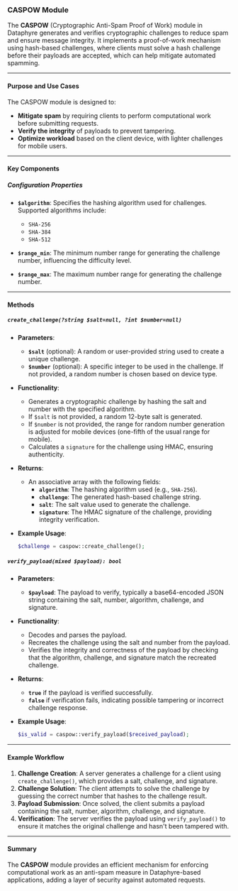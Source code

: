 ### CASPOW Module

The **CASPOW** (Cryptographic Anti-Spam Proof of Work) module in Dataphyre generates and verifies cryptographic challenges to reduce spam and ensure message integrity. It implements a proof-of-work mechanism using hash-based challenges, where clients must solve a hash challenge before their payloads are accepted, which can help mitigate automated spamming.

---

#### Purpose and Use Cases

The CASPOW module is designed to:
- **Mitigate spam** by requiring clients to perform computational work before submitting requests.
- **Verify the integrity** of payloads to prevent tampering.
- **Optimize workload** based on the client device, with lighter challenges for mobile users.

---

#### Key Components

##### Configuration Properties

- **`$algorithm`**: Specifies the hashing algorithm used for challenges. Supported algorithms include:
  - `SHA-256`
  - `SHA-384`
  - `SHA-512`
  
- **`$range_min`**: The minimum number range for generating the challenge number, influencing the difficulty level.
- **`$range_max`**: The maximum number range for generating the challenge number.

---

#### Methods

##### `create_challenge(?string $salt=null, ?int $number=null)`

- **Parameters**:
  - **`$salt`** (optional): A random or user-provided string used to create a unique challenge.
  - **`$number`** (optional): A specific integer to be used in the challenge. If not provided, a random number is chosen based on device type.
  
- **Functionality**:
  - Generates a cryptographic challenge by hashing the salt and number with the specified algorithm.
  - If `$salt` is not provided, a random 12-byte salt is generated.
  - If `$number` is not provided, the range for random number generation is adjusted for mobile devices (one-fifth of the usual range for mobile).
  - Calculates a `signature` for the challenge using HMAC, ensuring authenticity.
  
- **Returns**:
  - An associative array with the following fields:
    - **`algorithm`**: The hashing algorithm used (e.g., `SHA-256`).
    - **`challenge`**: The generated hash-based challenge string.
    - **`salt`**: The salt value used to generate the challenge.
    - **`signature`**: The HMAC signature of the challenge, providing integrity verification.

- **Example Usage**:
  ```php
  $challenge = caspow::create_challenge();
  ```

##### `verify_payload(mixed $payload): bool`

- **Parameters**:
  - **`$payload`**: The payload to verify, typically a base64-encoded JSON string containing the salt, number, algorithm, challenge, and signature.

- **Functionality**:
  - Decodes and parses the payload.
  - Recreates the challenge using the salt and number from the payload.
  - Verifies the integrity and correctness of the payload by checking that the algorithm, challenge, and signature match the recreated challenge.

- **Returns**:
  - **`true`** if the payload is verified successfully.
  - **`false`** if verification fails, indicating possible tampering or incorrect challenge response.

- **Example Usage**:
  ```php
  $is_valid = caspow::verify_payload($received_payload);
  ```

---

#### Example Workflow

1. **Challenge Creation**: A server generates a challenge for a client using `create_challenge()`, which provides a salt, challenge, and signature.
2. **Challenge Solution**: The client attempts to solve the challenge by guessing the correct number that hashes to the challenge result.
3. **Payload Submission**: Once solved, the client submits a payload containing the salt, number, algorithm, challenge, and signature.
4. **Verification**: The server verifies the payload using `verify_payload()` to ensure it matches the original challenge and hasn't been tampered with.

---

#### Summary

The **CASPOW** module provides an efficient mechanism for enforcing computational work as an anti-spam measure in Dataphyre-based applications, adding a layer of security against automated requests.